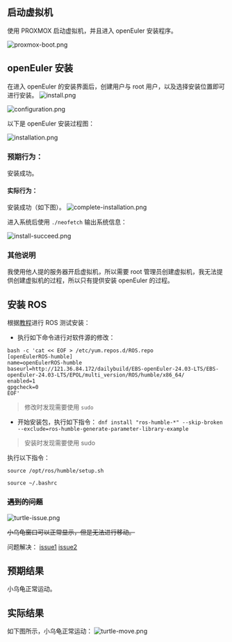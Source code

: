 ## 启动虚拟机

使用 PROXMOX 启动虚拟机，并且进入 openEuler 安装程序。

![proxmox-boot.png](./img/proxmox-boot.png)
## openEuler 安装

在进入 openEuler 的安装界面后，创建用户与 root 用户，以及选择安装位置即可进行安装。
![install.png](./img/install.png)

![configuration.png](./img/configuration.png)

以下是 openEuler 安装过程图：

![installation.png](./img/installation.png)

### 预期行为：

安装成功。

#### 实际行为：

安装成功（如下图）。
![complete-installation.png](./img/complete-installation.png)

进入系统后使用 `./neofetch` 输出系统信息：

![install-succeed.png](./img/install-succeed.png)
### 其他说明

我使用他人提的服务器开启虚拟机，所以需要 root 管理员创建虚拟机，我无法提供创建虚拟机的过程，所以只有提供安装 openEuler 的过程。

## 安装 ROS

根据[教程](https://gitee.com/openeuler/ros/tree/master/user_doc/ROS-humble-oerv24.03-x86#/openeuler/ros/blob/master/user_doc/ROS-humble-oerv24.03-x86/logs/dnf_install.log)进行 ROS 测试安装：
- 执行如下命令进行对软件源的修改：
```log
bash -c 'cat << EOF > /etc/yum.repos.d/ROS.repo
[openEulerROS-humble]
name=openEulerROS-humble
baseurl=http://121.36.84.172/dailybuild/EBS-openEuler-24.03-LTS/EBS-openEuler-24.03-LTS/EPOL/multi_version/ROS/humble/x86_64/
enabled=1
gpgcheck=0
EOF'
```

> 修改时发现需要使用 `sudo`

- 开始安装包，执行如下指令：
`dnf install "ros-humble-*" --skip-broken --exclude=ros-humble-generate-parameter-library-example`

> 安装时发现需要使用 sudo

执行以下指令：

`source /opt/ros/humble/setup.sh`

`source ~/.bashrc`

### ~~遇到的问题~~

![turtle-issue.png](./img/turtle-issue.png)

~~小乌龟窗口可以正常显示，但是无法进行移动。~~

问题解决：
[issue1](https://github.com/Sebastianhayashi/ROS-begin/issues/1)
[issue2](https://github.com/Sebastianhayashi/ROS-begin/issues/2)

## 预期结果

小乌龟正常运动。

## 实际结果

如下图所示，小乌龟正常运动：
![turtle-move.png](./img/turtle-move.png)